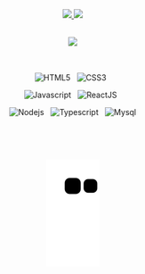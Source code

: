 
 <div style="display:flex">
 <div align="center">
  <a href="https://github.com/NatanBreaks">
  <img height="180em" src="https://github-readme-stats.vercel.app/api?username=NatanBreaks&show_icons=true&theme=dracula&include_all_commits=true&count_private=true"/>
  <img height="180em" src="https://github-readme-stats.vercel.app/api/top-langs/?username=gabrielmina118&layout=compact&langs_count=16&theme=dracula"/>
<div>

  </div> 


<div align="center">
 <br>
 
<a href="https://www.linkedin.com/in/nata-silva/" target="_blank"><img src="https://img.shields.io/badge/-LinkedIn-%230077B5?style=for-the-badge&logo=linkedin&logoColor=white" target="_blank"></a> 
 
 <br>
 
  ![HTML5](https://img.shields.io/badge/HTML5-E34F26?style=for-the-badge&logo=html5&logoColor=white)
  &nbsp;
  ![CSS3](https://img.shields.io/badge/CSS3-1572B6?style=for-the-badge&logo=css3&logoColor=white)
  &nbsp;
 <!-- ![SASS](https://img.shields.io/badge/Sass-CC6699?style=for-the-badge&logo=sass&logoColor=white)
  &nbsp; -->
  ![Javascript](https://img.shields.io/badge/JavaScript-F7DF1E?style=for-the-badge&logo=javascript&logoColor=black)
  &nbsp;
  ![ReactJS](https://img.shields.io/badge/ReactJs-61DAFB?style=for-the-badge&logo=react&logoColor=35495E)
  &nbsp;
 <!--![Jest](https://img.shields.io/badge/Jest-563D7C?style=for-the-badge&logo=jest&logoColor=white) -->
  &nbsp;
  ![Nodejs](https://img.shields.io/badge/NodeJs-61DAFB?style=for-the-badge&logo=node&logoColor=35495E)
  &nbsp;
  ![Typescript](https://img.shields.io/badge/Typescript-35495E?style=for-the-badge&logo=typescript&logoColor=white)
  &nbsp;
  ![Mysql](https://img.shields.io/badge/Mysql-E34F26?style=for-the-badge&logo=mysql&logoColor=white)
  &nbsp;
 <!-- ![AWS](https://img.shields.io/badge/Aws-61DAFB?style=for-the-badge&logo=aws&logoColor=35495E)
  &nbsp; 
 ![FireBase](https://img.shields.io/badge/FireBase-E34F26?style=for-the-badge&logo=firebase&logoColor=35495E) -->
  &nbsp;
</div>
   
<br>
   <div> 
  
 
   
 
 ![Snake animation](https://github.com/rafaballerini/rafaballerini/blob/output/github-contribution-grid-snake.svg)
 
</div>



